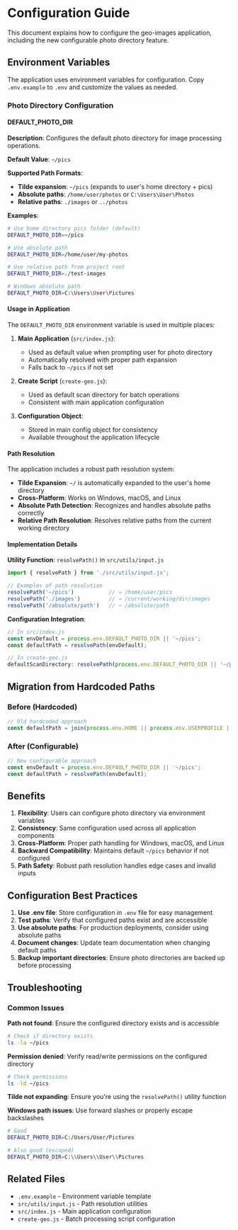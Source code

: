 # Configuration Guide

This document explains how to configure the geo-images application, including the new configurable photo directory feature.

## Environment Variables

The application uses environment variables for configuration. Copy `.env.example` to `.env` and customize the values as needed.

### Photo Directory Configuration

#### DEFAULT_PHOTO_DIR

**Description**: Configures the default photo directory for image processing operations.

**Default Value**: `~/pics`

**Supported Path Formats**:
- **Tilde expansion**: `~/pics` (expands to user's home directory + pics)
- **Absolute paths**: `/home/user/photos` or `C:\Users\User\Photos`
- **Relative paths**: `./images` or `../photos`

**Examples**:
```bash
# Use home directory pics folder (default)
DEFAULT_PHOTO_DIR=~/pics

# Use absolute path
DEFAULT_PHOTO_DIR=/home/user/my-photos

# Use relative path from project root
DEFAULT_PHOTO_DIR=./test-images

# Windows absolute path
DEFAULT_PHOTO_DIR=C:\Users\User\Pictures
```

#### Usage in Application

The `DEFAULT_PHOTO_DIR` environment variable is used in multiple places:

1. **Main Application** (`src/index.js`):
   - Used as default value when prompting user for photo directory
   - Automatically resolved with proper path expansion
   - Falls back to `~/pics` if not set

2. **Create Script** (`create-geo.js`):
   - Used as default scan directory for batch operations
   - Consistent with main application configuration

3. **Configuration Object**:
   - Stored in main config object for consistency
   - Available throughout the application lifecycle

#### Path Resolution

The application includes a robust path resolution system:

- **Tilde Expansion**: `~/` is automatically expanded to the user's home directory
- **Cross-Platform**: Works on Windows, macOS, and Linux
- **Absolute Path Detection**: Recognizes and handles absolute paths correctly
- **Relative Path Resolution**: Resolves relative paths from the current working directory

#### Implementation Details

**Utility Function**: `resolvePath()` in `src/utils/input.js`
```javascript
import { resolvePath } from './src/utils/input.js';

// Examples of path resolution
resolvePath('~/pics')           // → /home/user/pics
resolvePath('./images')         // → /current/working/dir/images
resolvePath('/absolute/path')   // → /absolute/path
```

**Configuration Integration**:
```javascript
// In src/index.js
const envDefault = process.env.DEFAULT_PHOTO_DIR || '~/pics';
const defaultPath = resolvePath(envDefault);

// In create-geo.js
defaultScanDirectory: resolvePath(process.env.DEFAULT_PHOTO_DIR || '~/pics')
```

## Migration from Hardcoded Paths

### Before (Hardcoded)
```javascript
// Old hardcoded approach
const defaultPath = join(process.env.HOME || process.env.USERPROFILE || '', 'pics');
```

### After (Configurable)
```javascript
// New configurable approach
const envDefault = process.env.DEFAULT_PHOTO_DIR || '~/pics';
const defaultPath = resolvePath(envDefault);
```

## Benefits

1. **Flexibility**: Users can configure photo directory via environment variables
2. **Consistency**: Same configuration used across all application components
3. **Cross-Platform**: Proper path handling for Windows, macOS, and Linux
4. **Backward Compatibility**: Maintains default `~/pics` behavior if not configured
5. **Path Safety**: Robust path resolution handles edge cases and invalid inputs

## Configuration Best Practices

1. **Use .env file**: Store configuration in `.env` file for easy management
2. **Test paths**: Verify that configured paths exist and are accessible
3. **Use absolute paths**: For production deployments, consider using absolute paths
4. **Document changes**: Update team documentation when changing default paths
5. **Backup important directories**: Ensure photo directories are backed up before processing

## Troubleshooting

### Common Issues

**Path not found**: Ensure the configured directory exists and is accessible
```bash
# Check if directory exists
ls -la ~/pics
```

**Permission denied**: Verify read/write permissions on the configured directory
```bash
# Check permissions
ls -ld ~/pics
```

**Tilde not expanding**: Ensure you're using the `resolvePath()` utility function

**Windows path issues**: Use forward slashes or properly escape backslashes
```bash
# Good
DEFAULT_PHOTO_DIR=C:/Users/User/Pictures

# Also good (escaped)
DEFAULT_PHOTO_DIR=C:\\Users\\User\\Pictures
```

## Related Files

- `.env.example` - Environment variable template
- `src/utils/input.js` - Path resolution utilities
- `src/index.js` - Main application configuration
- `create-geo.js` - Batch processing script configuration